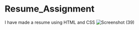 # Resume_Assignment
I have made a resume using HTML and CSS
![Screenshot (39)](https://user-images.githubusercontent.com/43820159/137721187-41e63963-476f-419d-8000-347cca3014e0.png)

